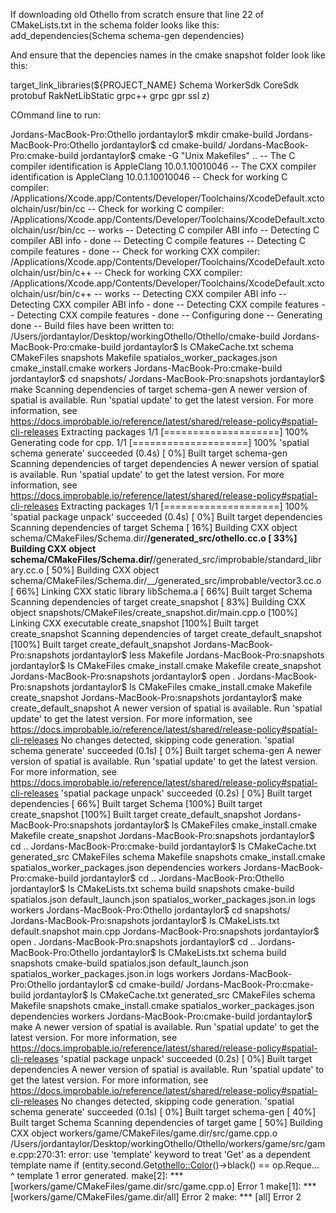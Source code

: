 If downloading old Othello from scratch ensure that line 22 of CMakeLists.txt in the schema folder looks like this:
add_dependencies(Schema schema-gen dependencies)

And ensure that the depencies names in the cmake snapshot folder look like this:

target_link_libraries(${PROJECT_NAME} Schema WorkerSdk CoreSdk protobuf RakNetLibStatic grpc++ grpc gpr ssl z)



COmmand line to run:


Jordans-MacBook-Pro:Othello jordantaylor$ mkdir cmake-build
Jordans-MacBook-Pro:Othello jordantaylor$ cd cmake-build/
Jordans-MacBook-Pro:cmake-build jordantaylor$ cmake -G "Unix Makefiles" ..
-- The C compiler identification is AppleClang 10.0.1.10010046
-- The CXX compiler identification is AppleClang 10.0.1.10010046
-- Check for working C compiler: /Applications/Xcode.app/Contents/Developer/Toolchains/XcodeDefault.xctoolchain/usr/bin/cc
-- Check for working C compiler: /Applications/Xcode.app/Contents/Developer/Toolchains/XcodeDefault.xctoolchain/usr/bin/cc -- works
-- Detecting C compiler ABI info
-- Detecting C compiler ABI info - done
-- Detecting C compile features
-- Detecting C compile features - done
-- Check for working CXX compiler: /Applications/Xcode.app/Contents/Developer/Toolchains/XcodeDefault.xctoolchain/usr/bin/c++
-- Check for working CXX compiler: /Applications/Xcode.app/Contents/Developer/Toolchains/XcodeDefault.xctoolchain/usr/bin/c++ -- works
-- Detecting CXX compiler ABI info
-- Detecting CXX compiler ABI info - done
-- Detecting CXX compile features
-- Detecting CXX compile features - done
-- Configuring done
-- Generating done
-- Build files have been written to: /Users/jordantaylor/Desktop/workingOthello/Othello/cmake-build
Jordans-MacBook-Pro:cmake-build jordantaylor$ ls
CMakeCache.txt			schema
CMakeFiles			snapshots
Makefile			spatialos_worker_packages.json
cmake_install.cmake		workers
Jordans-MacBook-Pro:cmake-build jordantaylor$ cd snapshots/
Jordans-MacBook-Pro:snapshots jordantaylor$ make
Scanning dependencies of target schema-gen
A newer version of spatial is available. Run 'spatial update' to get the latest version.
For more information, see https://docs.improbable.io/reference/latest/shared/release-policy#spatial-cli-releases
Extracting packages 1/1    [====================] 100%
Generating code for cpp. 1/1    [====================] 100%
'spatial schema generate' succeeded (0.4s)
[  0%] Built target schema-gen
Scanning dependencies of target dependencies
A newer version of spatial is available. Run 'spatial update' to get the latest version.
For more information, see https://docs.improbable.io/reference/latest/shared/release-policy#spatial-cli-releases
Extracting packages 1/1    [====================] 100%
'spatial package unpack' succeeded (0.4s)
[  0%] Built target dependencies
Scanning dependencies of target Schema
[ 16%] Building CXX object schema/CMakeFiles/Schema.dir/__/generated_src/othello.cc.o
[ 33%] Building CXX object schema/CMakeFiles/Schema.dir/__/generated_src/improbable/standard_library.cc.o
[ 50%] Building CXX object schema/CMakeFiles/Schema.dir/__/generated_src/improbable/vector3.cc.o
[ 66%] Linking CXX static library libSchema.a
[ 66%] Built target Schema
Scanning dependencies of target create_snapshot
[ 83%] Building CXX object snapshots/CMakeFiles/create_snapshot.dir/main.cpp.o
[100%] Linking CXX executable create_snapshot
[100%] Built target create_snapshot
Scanning dependencies of target create_default_snapshot
[100%] Built target create_default_snapshot
Jordans-MacBook-Pro:snapshots jordantaylor$ less Makefile
Jordans-MacBook-Pro:snapshots jordantaylor$ ls
CMakeFiles		cmake_install.cmake
Makefile		create_snapshot
Jordans-MacBook-Pro:snapshots jordantaylor$ open .
Jordans-MacBook-Pro:snapshots jordantaylor$ ls
CMakeFiles		cmake_install.cmake
Makefile		create_snapshot
Jordans-MacBook-Pro:snapshots jordantaylor$ make create_default_snapshot
A newer version of spatial is available. Run 'spatial update' to get the latest version.
For more information, see https://docs.improbable.io/reference/latest/shared/release-policy#spatial-cli-releases
No changes detected, skipping code generation.
'spatial schema generate' succeeded (0.1s)
[  0%] Built target schema-gen
A newer version of spatial is available. Run 'spatial update' to get the latest version.
For more information, see https://docs.improbable.io/reference/latest/shared/release-policy#spatial-cli-releases
'spatial package unpack' succeeded (0.2s)
[  0%] Built target dependencies
[ 66%] Built target Schema
[100%] Built target create_snapshot
[100%] Built target create_default_snapshot
Jordans-MacBook-Pro:snapshots jordantaylor$ ls
CMakeFiles		cmake_install.cmake
Makefile		create_snapshot
Jordans-MacBook-Pro:snapshots jordantaylor$ cd ..
Jordans-MacBook-Pro:cmake-build jordantaylor$ ls
CMakeCache.txt			generated_src
CMakeFiles			schema
Makefile			snapshots
cmake_install.cmake		spatialos_worker_packages.json
dependencies			workers
Jordans-MacBook-Pro:cmake-build jordantaylor$ cd ..
Jordans-MacBook-Pro:Othello jordantaylor$ ls
CMakeLists.txt				schema
build					snapshots
cmake-build				spatialos.json
default_launch.json			spatialos_worker_packages.json.in
logs					workers
Jordans-MacBook-Pro:Othello jordantaylor$ cd snapshots/
Jordans-MacBook-Pro:snapshots jordantaylor$ ls
CMakeLists.txt		default.snapshot	main.cpp
Jordans-MacBook-Pro:snapshots jordantaylor$ open .
Jordans-MacBook-Pro:snapshots jordantaylor$ cd ..
Jordans-MacBook-Pro:Othello jordantaylor$ ls
CMakeLists.txt				schema
build					snapshots
cmake-build				spatialos.json
default_launch.json			spatialos_worker_packages.json.in
logs					workers
Jordans-MacBook-Pro:Othello jordantaylor$ cd cmake-build/
Jordans-MacBook-Pro:cmake-build jordantaylor$ ls
CMakeCache.txt			generated_src
CMakeFiles			schema
Makefile			snapshots
cmake_install.cmake		spatialos_worker_packages.json
dependencies			workers
Jordans-MacBook-Pro:cmake-build jordantaylor$ make
A newer version of spatial is available. Run 'spatial update' to get the latest version.
For more information, see https://docs.improbable.io/reference/latest/shared/release-policy#spatial-cli-releases
'spatial package unpack' succeeded (0.2s)
[  0%] Built target dependencies
A newer version of spatial is available. Run 'spatial update' to get the latest version.
For more information, see https://docs.improbable.io/reference/latest/shared/release-policy#spatial-cli-releases
No changes detected, skipping code generation.
'spatial schema generate' succeeded (0.1s)
[  0%] Built target schema-gen
[ 40%] Built target Schema
Scanning dependencies of target game
[ 50%] Building CXX object workers/game/CMakeFiles/game.dir/src/game.cpp.o
/Users/jordantaylor/Desktop/workingOthello/Othello/workers/game/src/game.cpp:270:31: error: 
      use 'template' keyword to treat 'Get' as a dependent template name
            if (entity.second.Get<othello::Color>()->black() == op.Reque...
                              ^
                              template 
1 error generated.
make[2]: *** [workers/game/CMakeFiles/game.dir/src/game.cpp.o] Error 1
make[1]: *** [workers/game/CMakeFiles/game.dir/all] Error 2
make: *** [all] Error 2

